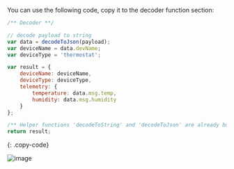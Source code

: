 You can use the following code, copy it to the decoder function section:

```javascript
/** Decoder **/

// decode payload to string
var data = decodeToJson(payload);
var deviceName = data.devName;
var deviceType = 'thermostat';

var result = {
    deviceName: deviceName,
    deviceType: deviceType,
    telemetry: {
        temperature: data.msg.temp,
        humidity: data.msg.humidity
    }
};

/** Helper functions 'decodeToString' and 'decodeToJson' are already built-in **/
return result;
```
{: .copy-code}

![image](https://img.tbqa.cloud/user-guide/integrations/azure-service-bus/azure-service-bus-integration-create-uplink-converter-tbel-1-pe.png)